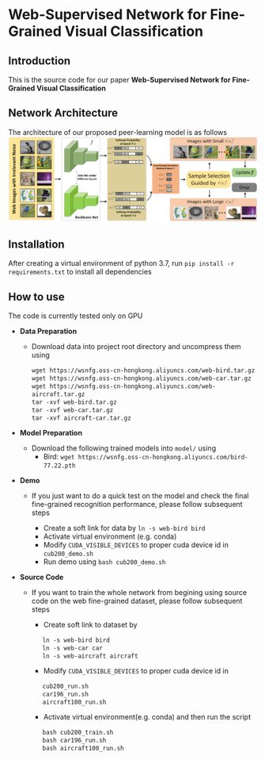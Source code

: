 # Web-Supervised Network for Fine-Grained Visual Classification

Introduction
------------
This is the source code for our paper **Web-Supervised Network for Fine-Grained Visual Classification**

Network Architecture
--------------------
The architecture of our proposed peer-learning model is as follows
![network](network.png)

Installation
------------
After creating a virtual environment of python 3.7, run `pip install -r requirements.txt` to install all dependencies

How to use
------------
The code is currently tested only on GPU
* **Data Preparation**
    - Download data into project root directory and uncompress them using
        ```
        wget https://wsnfg.oss-cn-hongkong.aliyuncs.com/web-bird.tar.gz
        wget https://wsnfg.oss-cn-hongkong.aliyuncs.com/web-car.tar.gz
        wget https://wsnfg.oss-cn-hongkong.aliyuncs.com/web-aircraft.tar.gz
        tar -xvf web-bird.tar.gz
        tar -xvf web-car.tar.gz
        tar -xvf aircraft-car.tar.gz
        ```
* **Model Preparation**
    - Download the following trained models into `model/` using  
        - Bird:      ``` wget https://wsnfg.oss-cn-hongkong.aliyuncs.com/bird-77.22.pth     ```
* **Demo**

    - If you just want to do a quick test on the model and check the final fine-grained recognition performance, please follow subsequent steps
  
      - Create a soft link for data by `ln -s web-bird bird`
      - Activate virtual environment (e.g. conda)
      - Modify `CUDA_VISIBLE_DEVICES` to proper cuda device id in `cub200_demo.sh` 
      - Run demo using `bash cub200_demo.sh`

* **Source Code**

    - If you want to train the whole network from begining using source code on the web fine-grained dataset, please follow subsequent steps
    
      - Create soft link to dataset by 
       ```
          ln -s web-bird bird
          ln -s web-car car
          ln -s web-aircraft aircraft
       ```
      - Modify `CUDA_VISIBLE_DEVICES` to proper cuda device id in 
       ```
          cub200_run.sh
          car196_run.sh
          aircraft100_run.sh
       ```
      - Activate virtual environment(e.g. conda) and then run the script
       ```
          bash cub200_train.sh
          bash car196_run.sh
          bash aircraft100_run.sh
       ```
